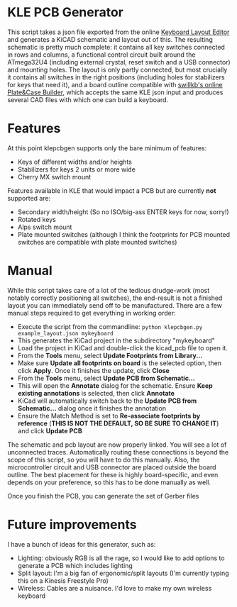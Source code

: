 # KLE PCB Generator

This script takes a json file exported from the online [Keyboard Layout Editor](http://www.keyboard-layout-editor.com/) and generates a KiCAD schematic and layout out of this. The resulting schematic is pretty much complete: it contains all key switches connected in rows and columns, a functional control circuit built around the ATmega32U4 (including external crystal, reset switch and a USB connector) and mounting holes. The layout is only partly connected, but most crucially it contains all switches in the right positions (including holes for stabilizers for keys that need it), and a board outline compatible with [swillkb's online Plate&Case Builder](http://builder.swillkb.com/), which accepts the same KLE json input and produces several CAD files with which one can build a keyboard.

# Features

At this point klepcbgen supports only the bare minimum of features:

* Keys of different widths and/or heights
* Stabilizers for keys 2 units or more wide
* Cherry MX switch mount

Features available in KLE that would impact a PCB but are currently **not** supported are:

* Secondary width/height (So no ISO/big-ass ENTER keys for now, sorry!)
* Rotated keys
* Alps switch mount
* Plate mounted switches (although I think the footprints for PCB mounted switches are compatible with plate mounted switches)

# Manual

While this script takes care of a lot of the tedious drudge-work (most notably correctly positioning all switches), the end-result is not a finished layout you can immediately send off to be manufactured. There are a few manual steps required to get everything in working order:

* Execute the script from the commandline: `python klepcbgen.py example_layout.json mykeyboard`
* This generates the KiCad project in the subdirectory "mykeyboard"
* Load the project in KiCad and double-click the kicad_pcb file to open it.
* From the **Tools** menu, select **Update Footprints from Library...**
* Make sure **Update all footprints on board** is the selected option, then click **Apply**. Once it finishes the update, click **Close**
* From the **Tools** menu, select **Update PCB from Schematic...**
* This will open the **Annotate** dialog for the schematic. Ensure **Keep existing annotations** is selected, then click **Annotate**
* KiCad will automatically switch back to the **Update PCB from Schematic...** dialog once it finishes the annotation
* Ensure the Match Method is set to **Re-associate footprints by reference** (**THIS IS NOT THE DEFAULT, SO BE SURE TO CHANGE IT**) and click **Update PCB**

The schematic and pcb layout are now properly linked. You will see a lot of unconnected traces. Automatically routing these connections is beyond the scope of this script, so you will have to do this manually. Also, the microcontroller circuit and USB connector are placed outside the board outline. The best placement for these is highly board-specific, and even depends on your preference, so this has to be done manually as well.

Once you finish the PCB, you can generate the set of Gerber files 

# Future improvements

I have a bunch of ideas for this generator, such as:

* Lighting: obviously RGB is all the rage, so I would like to add options to generate a PCB which includes lighting
* Split layout: I'm a big fan of ergonomic/split layouts (I'm currently typing this on a Kinesis Freestyle Pro)
* Wireless: Cables are a nuisance. I'd love to make my own wireless keyboard


